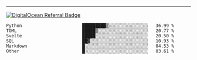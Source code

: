 ---
[![DigitalOcean Referral Badge](https://web-platforms.sfo2.digitaloceanspaces.com/WWW/Badge%203.svg)](https://www.digitalocean.com/?refcode=37fa54d82492&utm_campaign=Referral_Invite&utm_medium=Referral_Program&utm_source=badge)

<!--START_SECTION:waka-->

```text
Python                       █████████▒░░░░░░░░░░░░░░░   36.99 %
TOML                         █████▒░░░░░░░░░░░░░░░░░░░   20.77 %
Svelte                       █████░░░░░░░░░░░░░░░░░░░░   20.50 %
SQL                          ██▓░░░░░░░░░░░░░░░░░░░░░░   10.93 %
Markdown                     █░░░░░░░░░░░░░░░░░░░░░░░░   04.53 %
Other                        █░░░░░░░░░░░░░░░░░░░░░░░░   03.61 %
```

<!--END_SECTION:waka-->


[linkedin]: https://www.linkedin.com/in/mohamed-elh/

